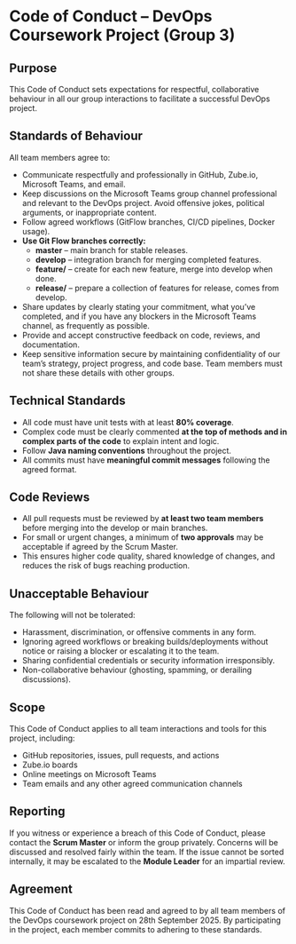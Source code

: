 # Code of Conduct – DevOps Coursework Project (Group 3)

## Purpose
This Code of Conduct sets expectations for respectful, collaborative behaviour in all our group interactions to facilitate a successful DevOps project.

## Standards of Behaviour
All team members agree to:
- Communicate respectfully and professionally in GitHub, Zube.io, Microsoft Teams, and email.
- Keep discussions on the Microsoft Teams group channel professional and relevant to the DevOps project. Avoid offensive jokes, political arguments, or inappropriate content.
- Follow agreed workflows (GitFlow branches, CI/CD pipelines, Docker usage).
- **Use Git Flow branches correctly:**
    - **master** – main branch for stable releases.
    - **develop** – integration branch for merging completed features.
    - **feature/** – create for each new feature, merge into develop when done.
    - **release/** – prepare a collection of features for release, comes from develop.
- Share updates by clearly stating your commitment, what you’ve completed, and if you have any blockers in the Microsoft Teams channel, as frequently as possible.
- Provide and accept constructive feedback on code, reviews, and documentation.
- Keep sensitive information secure by maintaining confidentiality of our team’s strategy, project progress, and code base. Team members must not share these details with other groups.

## Technical Standards
- All code must have unit tests with at least **80% coverage**.
- Complex code must be clearly commented **at the top of methods and in complex parts of the code** to explain intent and logic.
- Follow **Java naming conventions** throughout the project.
- All commits must have **meaningful commit messages** following the agreed format.

## Code Reviews
- All pull requests must be reviewed by **at least two team members** before merging into the develop or main branches.
- For small or urgent changes, a minimum of **two approvals** may be acceptable if agreed by the Scrum Master.
- This ensures higher code quality, shared knowledge of changes, and reduces the risk of bugs reaching production.

## Unacceptable Behaviour
The following will not be tolerated:
- Harassment, discrimination, or offensive comments in any form.
- Ignoring agreed workflows or breaking builds/deployments without notice or raising a blocker or escalating it to the team.
- Sharing confidential credentials or security information irresponsibly.
- Non-collaborative behaviour (ghosting, spamming, or derailing discussions).

## Scope
This Code of Conduct applies to all team interactions and tools for this project, including:
- GitHub repositories, issues, pull requests, and actions
- Zube.io boards
- Online meetings on Microsoft Teams
- Team emails and any other agreed communication channels

## Reporting
If you witness or experience a breach of this Code of Conduct, please contact the **Scrum Master** or inform the group privately. Concerns will be discussed and resolved fairly within the team. If the issue cannot be sorted internally, it may be escalated to the **Module Leader** for an impartial review.

## Agreement
This Code of Conduct has been read and agreed to by all team members of the DevOps coursework project on 28th September 2025.
By participating in the project, each member commits to adhering to these standards.


